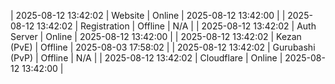 | 2025-08-12 13:42:02 | Website | Online | 2025-08-12 13:42:00 |
| 2025-08-12 13:42:02 | Registration | Offline | N/A |
| 2025-08-12 13:42:02 | Auth Server | Online | 2025-08-12 13:42:00 |
| 2025-08-12 13:42:02 | Kezan (PvE) | Offline | 2025-08-03 17:58:02 |
| 2025-08-12 13:42:02 | Gurubashi (PvP) | Offline | N/A |
| 2025-08-12 13:42:02 | Cloudflare | Online | 2025-08-12 13:42:00 |
